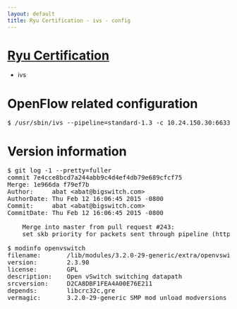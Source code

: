 ```yaml
---
layout: default
title: Ryu Certification - ivs - config
---
```

# [Ryu Certification](http://osrg.github.io/ryu/certification.html)
* ivs

# OpenFlow related configuration
<pre>
$ /usr/sbin/ivs --pipeline=standard-1.3 -c 10.24.150.30:6633 --dpid 0000000000000001 -i eth21 -i eth22 -i eth23
</pre>

# Version information
<pre>
$ git log -1 --pretty=fuller
commit 7e4cce8bcd7a244abb9c4d4ef4db79e689cfcf75
Merge: 1e966da f79ef7b
Author:     abat &lt;abat@bigswitch.com&gt;
AuthorDate: Thu Feb 12 16:06:45 2015 -0800
Commit:     abat &lt;abat@bigswitch.com&gt;
CommitDate: Thu Feb 12 16:06:45 2015 -0800

    Merge into master from pull request #243:
    set skb priority for packets sent through pipeline (https://github.com/floodlight/ivs/pull/243)

$ modinfo openvswitch
filename:       /lib/modules/3.2.0-29-generic/extra/openvswitch.ko
version:        2.3.90
license:        GPL
description:    Open vSwitch switching datapath
srcversion:     D2CA8DBF1FEA4A00E76E211
depends:        libcrc32c,gre
vermagic:       3.2.0-29-generic SMP mod_unload modversions 
</pre>
